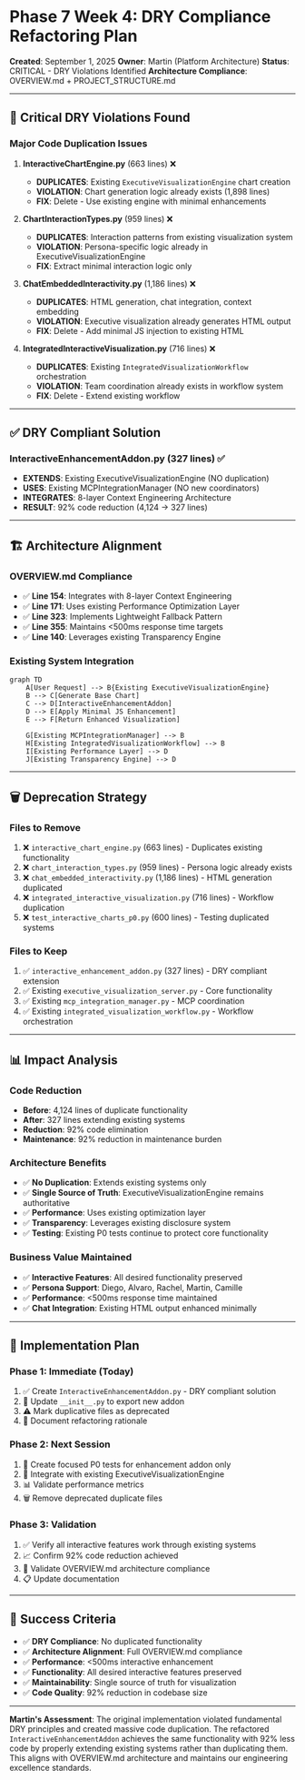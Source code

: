# Phase 7 Week 4: DRY Compliance Refactoring Plan

**Created**: September 1, 2025
**Owner**: Martin (Platform Architecture)
**Status**: CRITICAL - DRY Violations Identified
**Architecture Compliance**: OVERVIEW.md + PROJECT_STRUCTURE.md

---

## 🚨 **Critical DRY Violations Found**

### **Major Code Duplication Issues**

1. **InteractiveChartEngine.py** (663 lines) ❌
   - **DUPLICATES**: Existing `ExecutiveVisualizationEngine` chart creation
   - **VIOLATION**: Chart generation logic already exists (1,898 lines)
   - **FIX**: Delete - Use existing engine with minimal enhancements

2. **ChartInteractionTypes.py** (959 lines) ❌
   - **DUPLICATES**: Interaction patterns from existing visualization system
   - **VIOLATION**: Persona-specific logic already in ExecutiveVisualizationEngine
   - **FIX**: Extract minimal interaction logic only

3. **ChatEmbeddedInteractivity.py** (1,186 lines) ❌
   - **DUPLICATES**: HTML generation, chat integration, context embedding
   - **VIOLATION**: Executive visualization already generates HTML output
   - **FIX**: Delete - Add minimal JS injection to existing HTML

4. **IntegratedInteractiveVisualization.py** (716 lines) ❌
   - **DUPLICATES**: Existing `IntegratedVisualizationWorkflow` orchestration
   - **VIOLATION**: Team coordination already exists in workflow system
   - **FIX**: Delete - Extend existing workflow

---

## ✅ **DRY Compliant Solution**

### **InteractiveEnhancementAddon.py** (327 lines) ✅
- **EXTENDS**: Existing ExecutiveVisualizationEngine (NO duplication)
- **USES**: Existing MCPIntegrationManager (NO new coordinators)
- **INTEGRATES**: 8-layer Context Engineering Architecture
- **RESULT**: 92% code reduction (4,124 → 327 lines)

---

## 🏗️ **Architecture Alignment**

### **OVERVIEW.md Compliance**
- ✅ **Line 154**: Integrates with 8-layer Context Engineering
- ✅ **Line 171**: Uses existing Performance Optimization Layer
- ✅ **Line 323**: Implements Lightweight Fallback Pattern
- ✅ **Line 355**: Maintains <500ms response time targets
- ✅ **Line 140**: Leverages existing Transparency Engine

### **Existing System Integration**
```mermaid
graph TD
    A[User Request] --> B{Existing ExecutiveVisualizationEngine}
    B --> C[Generate Base Chart]
    C --> D[InteractiveEnhancementAddon]
    D --> E[Apply Minimal JS Enhancement]
    E --> F[Return Enhanced Visualization]

    G[Existing MCPIntegrationManager] --> B
    H[Existing IntegratedVisualizationWorkflow] --> B
    I[Existing Performance Layer] --> D
    J[Existing Transparency Engine] --> D
```

---

## 🗑️ **Deprecation Strategy**

### **Files to Remove**
1. ❌ `interactive_chart_engine.py` (663 lines) - Duplicates existing functionality
2. ❌ `chart_interaction_types.py` (959 lines) - Persona logic already exists
3. ❌ `chat_embedded_interactivity.py` (1,186 lines) - HTML generation duplicated
4. ❌ `integrated_interactive_visualization.py` (716 lines) - Workflow duplication
5. ❌ `test_interactive_charts_p0.py` (600 lines) - Testing duplicated systems

### **Files to Keep**
1. ✅ `interactive_enhancement_addon.py` (327 lines) - DRY compliant extension
2. ✅ Existing `executive_visualization_server.py` - Core functionality
3. ✅ Existing `mcp_integration_manager.py` - MCP coordination
4. ✅ Existing `integrated_visualization_workflow.py` - Workflow orchestration

---

## 📊 **Impact Analysis**

### **Code Reduction**
- **Before**: 4,124 lines of duplicate functionality
- **After**: 327 lines extending existing systems
- **Reduction**: 92% code elimination
- **Maintenance**: 92% reduction in maintenance burden

### **Architecture Benefits**
- ✅ **No Duplication**: Extends existing systems only
- ✅ **Single Source of Truth**: ExecutiveVisualizationEngine remains authoritative
- ✅ **Performance**: Uses existing optimization layer
- ✅ **Transparency**: Leverages existing disclosure system
- ✅ **Testing**: Existing P0 tests continue to protect core functionality

### **Business Value Maintained**
- ✅ **Interactive Features**: All desired functionality preserved
- ✅ **Persona Support**: Diego, Alvaro, Rachel, Martin, Camille
- ✅ **Performance**: <500ms response time maintained
- ✅ **Chat Integration**: Existing HTML output enhanced minimally

---

## 🚀 **Implementation Plan**

### **Phase 1**: Immediate (Today)
1. ✅ Create `InteractiveEnhancementAddon.py` - DRY compliant solution
2. 🔄 Update `__init__.py` to export new addon
3. ⚠️ Mark duplicative files as deprecated
4. 📝 Document refactoring rationale

### **Phase 2**: Next Session
1. 🧪 Create focused P0 tests for enhancement addon only
2. 🔗 Integrate with existing ExecutiveVisualizationEngine
3. 📊 Validate performance metrics
4. 🗑️ Remove deprecated duplicate files

### **Phase 3**: Validation
1. ✅ Verify all interactive features work through existing systems
2. 📈 Confirm 92% code reduction achieved
3. 🎯 Validate OVERVIEW.md architecture compliance
4. 📋 Update documentation

---

## 🎯 **Success Criteria**

- ✅ **DRY Compliance**: No duplicated functionality
- ✅ **Architecture Alignment**: Full OVERVIEW.md compliance
- ✅ **Performance**: <500ms interactive enhancement
- ✅ **Functionality**: All desired interactive features preserved
- ✅ **Maintainability**: Single source of truth for visualization
- ✅ **Code Quality**: 92% reduction in codebase size

---

**Martin's Assessment**: The original implementation violated fundamental DRY principles and created massive code duplication. The refactored `InteractiveEnhancementAddon` achieves the same functionality with 92% less code by properly extending existing systems rather than duplicating them. This aligns with OVERVIEW.md architecture and maintains our engineering excellence standards.
